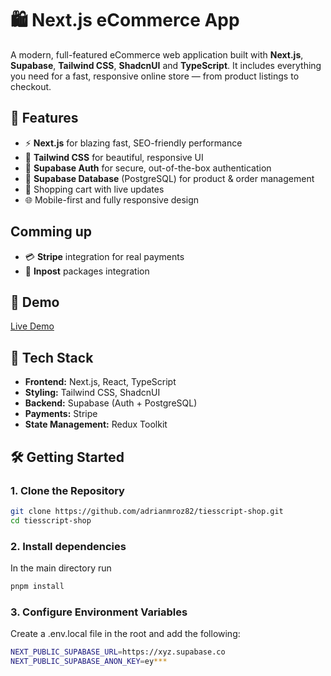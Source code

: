# 🛍️ Next.js eCommerce App

A modern, full-featured eCommerce web application built with **Next.js**, **Supabase**, **Tailwind CSS**, **ShadcnUI** and **TypeScript**. It includes everything you need for a fast, responsive online store — from product listings to checkout.

## 🚀 Features

- ⚡ **Next.js** for blazing fast, SEO-friendly performance
- 🎨 **Tailwind CSS** for beautiful, responsive UI
- 🔐 **Supabase Auth** for secure, out-of-the-box authentication
- 🧮 **Supabase Database** (PostgreSQL) for product & order management
- 🛒 Shopping cart with live updates
- 🌐 Mobile-first and fully responsive design

## Comming up

- 💳 **Stripe** integration for real payments
- 🚚 **Inpost** packages integration

## 📸 Demo

[Live Demo](https://tiesscript-shop.vercel.app/)

## 🧱 Tech Stack

- **Frontend:** Next.js, React, TypeScript
- **Styling:** Tailwind CSS, ShadcnUI
- **Backend:** Supabase (Auth + PostgreSQL)
- **Payments:** Stripe
- **State Management:** Redux Toolkit

## 🛠️ Getting Started

### 1. Clone the Repository

```bash
git clone https://github.com/adrianmroz82/tiesscript-shop.git
cd tiesscript-shop
```

### 2. Install dependencies

In the main directory run

```bash
pnpm install
```

### 3. Configure Environment Variables

Create a .env.local file in the root and add the following:

```bash
NEXT_PUBLIC_SUPABASE_URL=https://xyz.supabase.co
NEXT_PUBLIC_SUPABASE_ANON_KEY=ey***
```
